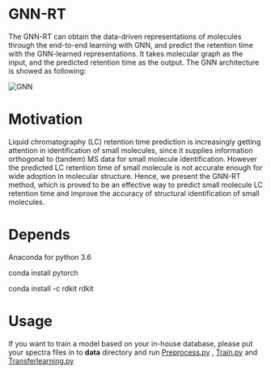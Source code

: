 # GNN-RT

The GNN-RT can obtain the data-driven representations of molecules through the end-to-end learning with GNN, and predict the retention time with the GNN-learned representations. It takes molecular graph as the input, and the predicted retention time as the output. The GNN architecture is showed as following:

![GNN](https://github.com/Qiong-Yang/GNN-RT/blob/master/support/Figure.png)

# Motivation

Liquid chromatography (LC) retention time prediction is increasingly getting attention in identification of small molecules, since it supplies information orthogonal to (tandem) MS data for small molecule identification. However the predicted LC retention time of small molecule is not accurate enough for wide adoption in molecular structure.  Hence, we present the GNN-RT method, which is proved to be an effective way to predict small molecule LC  retention time  and improve the accuracy of structural identification of small molecules.

# Depends

Anaconda for python 3.6                      

conda install pytorch

conda install -c rdkit rdkit



# Usage

If you want to train a model based on your in-house database, please put your spectra files in to **data** directory and run   [Preprocess.py](Preprocess.py) ,  [Train.py](Train.py) and  [Transferlearning.py](Transferlearning.py) 